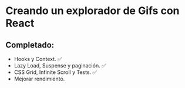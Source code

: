 # Creando un explorador de Gifs con React

## Completado:

- Hooks y Context. ✅
- Lazy Load, Suspense y paginación. ✅
- CSS Grid, Infinite Scroll y Tests. ✅
- Mejorar rendimiento.